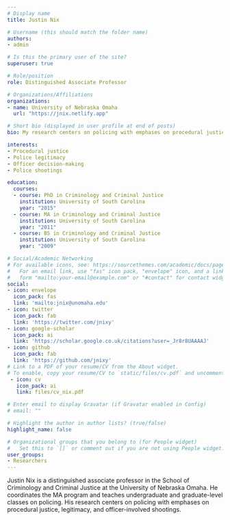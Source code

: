 ```yaml
---
# Display name
title: Justin Nix

# Username (this should match the folder name)
authors:
- admin

# Is this the primary user of the site?
superuser: true

# Role/position
role: Distinguished Associate Professor

# Organizations/Affiliations
organizations:
- name: University of Nebraska Omaha
  url: "https://jnix.netlify.app"

# Short bio (displayed in user profile at end of posts)
bio: My research centers on policing with emphases on procedural justice, legitimacy, and police shootings. 

interests:
- Procedural justice
- Police legitimacy
- Officer decision-making
- Police shootings

education:
  courses:
  - course: PhD in Criminology and Criminal Justice
    institution: University of South Carolina
    year: "2015"
  - course: MA in Criminology and Criminal Justice
    institution: University of South Carolina
    year: "2011"
  - course: BS in Criminology and Criminal Justice
    institution: University of South Carolina
    year: "2009"

# Social/Academic Networking
# For available icons, see: https://sourcethemes.com/academic/docs/page-builder/#icons
#   For an email link, use "fas" icon pack, "envelope" icon, and a link in the
#   form "mailto:your-email@example.com" or "#contact" for contact widget.
social:
- icon: envelope
  icon_pack: fas
  link: 'mailto:jnix@unomaha.edu'
- icon: twitter
  icon_pack: fab
  link: 'https://twitter.com/jnixy'
- icon: google-scholar
  icon_pack: ai
  link: 'https://scholar.google.co.uk/citations?user=_Jr8r8UAAAAJ'
- icon: github
  icon_pack: fab
  link: 'https://github.com/jnixy'
# Link to a PDF of your resume/CV from the About widget.
# To enable, copy your resume/CV to `static/files/cv.pdf` and uncomment the lines below.
 - icon: cv
   icon_pack: ai
   link: files/cv_nix.pdf

# Enter email to display Gravatar (if Gravatar enabled in Config)
# email: ""

# Highlight the author in author lists? (true/false)
highlight_name: false

# Organizational groups that you belong to (for People widget)
#   Set this to `[]` or comment out if you are not using People widget.
user_groups:
- Researchers
---
```


Justin Nix is a distinguished associate professor in the School of Criminology and Criminal Justice at the University of Nebraska Omaha. He coordinates the MA program and teaches undergraduate and graduate-level classes on policing. His research centers on policing with emphases on procedural justice, legitimacy, and officer-involved shootings. 

